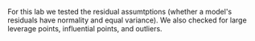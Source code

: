 For this lab we tested the residual assumtptions (whether a model's residuals have normality and equal variance). We also checked for large leverage points, influential points, and outliers. 
